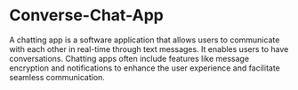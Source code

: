 # Converse-Chat-App
A chatting app is a software application that allows users to communicate with each other in real-time through text messages. It enables users to have conversations. Chatting apps often include features like message encryption and notifications to enhance the user experience and facilitate seamless communication.
